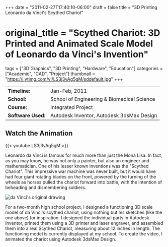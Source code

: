 +++
date = "2011-02-27T17:40:10-06:00"
draft = false
title = "3D Printing Leonardo da Vinci's Scythed Chariot"
# original_title = "Scythed Chariot: 3D Printed and Animated Scale Model of Leonardo da Vinci's Invention"
tags = ["3D Graphics", "3D Printing", "Hardware", "Education"]
categories = ["Academic", "CAD", "Project"]
thumbnail = "https://i.ytimg.com/vi/LS3j3vAg5gM/sddefault.jpg"
+++

| | |
| --- | --- |
| **Timeline:** | Jan-Feb, 2011 |
| **School:** | School of Engineering & Biomedical Science |
| **Course:** | Integrated Project |
| **Software Used:** | Autodesk Inventor, Autodesk 3dsMax Design |

## Watch the Animation

{{< youtube LS3j3vAg5gM >}}


Leonardo da Vinci is famous for much more than just the Mona Lisa. In fact, as you may know, he was not only a painter, but also an engineer and mathematician. One of his lesser known inventions was the "Scythed Chariot". This impressive war machine was never built, but it would have had four giant rotating blades on the front, powered by the turning of the wheels as horses pulled the chariot forward into battle, with the intention of beheading and dismembering soldiers.

![da Vinci's original drawing](https://upload.wikimedia.org/wikipedia/commons/6/6a/Scythed_chariot_by_da_Vinci.jpg)

For a two-month high school project, I designed a functioning 3D scale model of da Vinci's scythed chariot, using nothing but his sketches (like the one above) for inspiration. I designed the individual parts in Autodesk Inventor, printed them using a 3D printer and laser engraver, and assembled them into a real Scythed Chariot, measuring about 12 inches in length. The functioning model is currently displayed at my school. To create the video, I animated the chariot using Autodesk 3dsMax Design.
